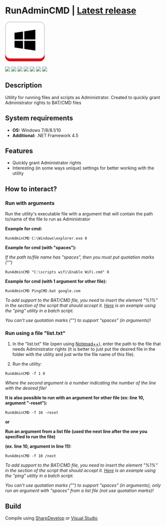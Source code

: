 # RunAdminCMD | [Latest release](https://github.com/Zalexanninev15/RunAdminCMD/releases/latest)

![](https://github.com/Zalexanninev15/RunAdminCMD/blob/master/Logo.png?raw=true)

[![](https://img.shields.io/badge/OS-Windows-informational?logo=windows)](https://github.com/Zalexanninev15/RunAdminCMD)
[![](https://img.shields.io/github/v/release/Zalexanninev15/RunAdminCMD)](https://github.com/Zalexanninev15/RunAdminCMD/releases/latest)
[![](https://img.shields.io/github/downloads/Zalexanninev15/RunAdminCMD/total.svg)](https://github.com/Zalexanninev15/RunAdminCMD/releases)
[![](https://img.shields.io/github/last-commit/Zalexanninev15/RunAdminCMD)](https://github.com/Zalexanninev15/RunAdminCMD/commits/master)
[![](https://img.shields.io/badge/license-MIT-blue.svg)](LICENSE)
[![](https://img.shields.io/badge/donate-QIWI-FF8C00.svg)](https://qiwi.com/n/ZALEXANNINEV15)
[![](https://img.shields.io/badge/donate-YooMoney-8B3FFD.svg)](https://yoomoney.ru/to/410015106319420)

## Description
Utility for running files and scripts as Administrator. Created to quickly grant Administrator rights to BAT/CMD files

## System requirements
* **OS:** Windows 7/8/8.1/10
* **Additional:** .NET Framework 4.5

## Features
* Quickly grant Administrator rights
* Interesting (in some ways unique) settings for better working with the utility

## How to interact?

### Run with arguments

Run the utility's executable file with a argument that will contain the path to/name of the file to run as Administrator

**Example for cmd:**

```
RunAdminCMD C:\Windows\explorer.exe 0
```

**Example for cmd (with "spaces"):**

*If the path to/file name has "spaces", then you must put quotation marks ("")*

```
RunAdminCMD "C:\scripts wifi\Enable WiFi.cmd" 0
```
**Example for cmd (with 1 argument for other file):**

```
RunAdminCMD PingCMD.bat google.com
```
*To add support to the BAT/CMD file, you need to insert the element "%1%" in the section of the script that should accept it. [Here](https://github.com/Zalexanninev15/RunAdminCMD/blob/master/PingCMD.bat) is an example using the "ping" utility in a batch script.* 

*You can't use quotation marks ("") to support "spaces" (in arguments)!*

### Run using a file "list.txt"
1. In the "list.txt" file (open using [Notepad++](https://notepad-plus-plus.org/)), enter the path to the file that needs Administrator rights (it is better to just put the desired file in the folder with the utility and just write the file name of this file).

2. Run the utility:

```
RunAdminCMD -f 1 0
```

*Where the second argument is a number indicating the number of the line with the desired file!*

**It is also possible to run with an argument for other file (ex: line 10, argument "-reset"):**

```
RunAdminCMD -f 10 -reset
```

**or**

**Run an argument from a list file (used the next line after the one you specified to run the file)**

**(ex.  line 10, argument in line 11):**

```
RunAdminCMD -f 10 /next
```

*To add support to the BAT/CMD file, you need to insert the element "%1%" in the section of the script that should accept it. [Here](https://github.com/Zalexanninev15/RunAdminCMD/blob/master/PingCMD.bat) is an example using the "ping" utility in a batch script.* 

*You can't use quotation marks ("") to support "spaces" (in arguments); only run an argument with "spaces" from a list file (not use quotation marks)!*

## Build

Compile using [SharpDevelop](https://sourceforge.net/projects/sharpdevelop) or [Visual Studio](https://visualstudio.microsoft.com/vs)
